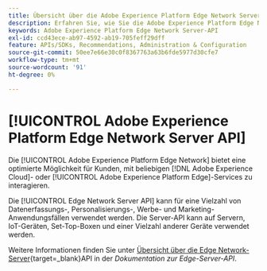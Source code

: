 ```yaml
---
title: Übersicht über die Adobe Experience Platform Edge Network Server-API
description: Erfahren Sie, wie Sie die Adobe Experience Platform Edge Network Server-API verwenden.
keywords: Adobe Experience Platform Edge Network Server-API
exl-id: ccd43ece-ab97-4592-ab19-705feff29dff
feature: APIs/SDKs, Recommendations, Administration & Configuration
source-git-commit: 50ee7e66e30c0f8367763a63b6fde5977d30cfe7
workflow-type: tm+mt
source-wordcount: '91'
ht-degree: 0%

---
```


# [!UICONTROL Adobe Experience Platform Edge Network Server API]

Die [!UICONTROL Adobe Experience Platform Edge Network] bietet eine optimierte Möglichkeit für Kunden, mit beliebigen [!DNL Adobe Experience Cloud]- oder [!UICONTROL Adobe Experience Platform Edge]-Services zu interagieren.

Die [!UICONTROL Edge Network Server API] kann für eine Vielzahl von Datenerfassungs-, Personalisierungs-, Werbe- und Marketing-Anwendungsfällen verwendet werden. Die Server-API kann auf Servern, IoT-Geräten, Set-Top-Boxen und einer Vielzahl anderer Geräte verwendet werden.

Weitere Informationen finden Sie unter [Übersicht über die Edge Network-Server](https://experienceleague.adobe.com/docs/experience-platform/edge-network-server-api/overview.html){target=_blank}API in der *Dokumentation zur Edge-Server-API*.

